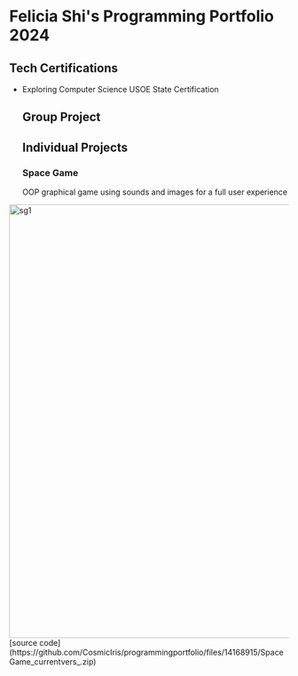 # Felicia Shi's Programming Portfolio 2024

## Tech Certifications
* Exploring Computer Science USOE State Certification

  ## Group Project

  ## Individual Projects

  ### Space Game
  OOP graphical game using sounds and images for a full user experience
<img width="781" alt="sg1" src="https://github.com/CosmicIris/programmingportfolio/assets/111626385/ccf43580-b569-4ac0-a4b3-0fecfde60c4f">
[source code](https://github.com/CosmicIris/programmingportfolio/files/14168915/SpaceGame_currentvers_.zip)
